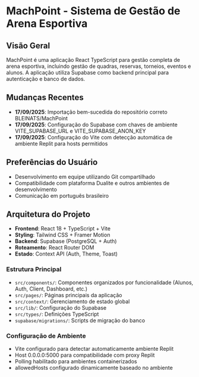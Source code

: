 # MachPoint - Sistema de Gestão de Arena Esportiva

## Visão Geral
MachPoint é uma aplicação React TypeScript para gestão completa de arena esportiva, incluindo gestão de quadras, reservas, torneios, eventos e alunos. A aplicação utiliza Supabase como backend principal para autenticação e banco de dados.

## Mudanças Recentes
- **17/09/2025**: Importação bem-sucedida do repositório correto BLEINATS/MachPoint
- **17/09/2025**: Configuração do Supabase com chaves de ambiente VITE_SUPABASE_URL e VITE_SUPABASE_ANON_KEY
- **17/09/2025**: Configuração do Vite com detecção automática de ambiente Replit para hosts permitidos

## Preferências do Usuário
- Desenvolvimento em equipe utilizando Git compartilhado
- Compatibilidade com plataforma Dualite e outros ambientes de desenvolvimento
- Comunicação em português brasileiro

## Arquitetura do Projeto
- **Frontend**: React 18 + TypeScript + Vite
- **Styling**: Tailwind CSS + Framer Motion
- **Backend**: Supabase (PostgreSQL + Auth)
- **Roteamento**: React Router DOM
- **Estado**: Context API (Auth, Theme, Toast)

### Estrutura Principal
- `src/components/`: Componentes organizados por funcionalidade (Alunos, Auth, Client, Dashboard, etc.)
- `src/pages/`: Páginas principais da aplicação
- `src/context/`: Gerenciamento de estado global
- `src/lib/`: Configuração do Supabase
- `src/types/`: Definições TypeScript
- `supabase/migrations/`: Scripts de migração do banco

### Configuração de Ambiente
- Vite configurado para detectar automaticamente ambiente Replit
- Host 0.0.0.0:5000 para compatibilidade com proxy Replit
- Polling habilitado para ambientes containerizados
- allowedHosts configurado dinamicamente baseado no ambiente